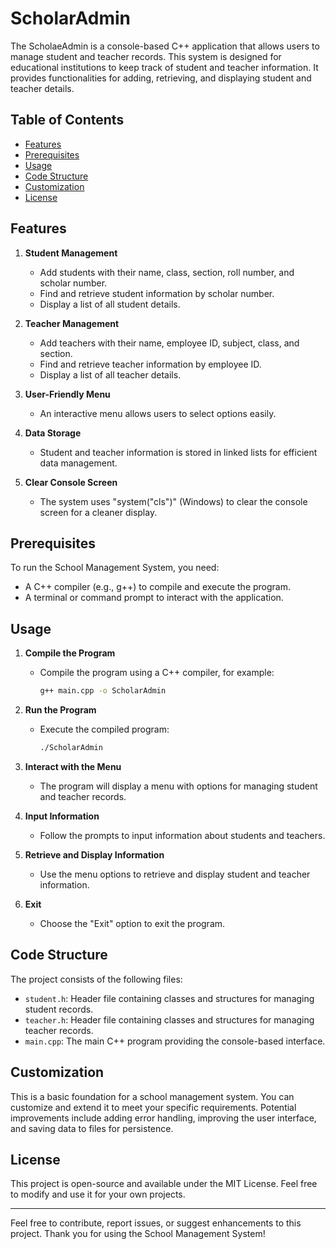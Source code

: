 # ScholarAdmin 

The ScholaeAdmin is a console-based C++ application that allows users to manage student and teacher records. This system is designed for educational institutions to keep track of student and teacher information. It provides functionalities for adding, retrieving, and displaying student and teacher details.

## Table of Contents

- [Features](#features)
- [Prerequisites](#prerequisites)
- [Usage](#usage)
- [Code Structure](#code-structure)
- [Customization](#customization)
- [License](#license)

## Features

1. **Student Management**
   - Add students with their name, class, section, roll number, and scholar number.
   - Find and retrieve student information by scholar number.
   - Display a list of all student details.

2. **Teacher Management**
   - Add teachers with their name, employee ID, subject, class, and section.
   - Find and retrieve teacher information by employee ID.
   - Display a list of all teacher details.

3. **User-Friendly Menu**
   - An interactive menu allows users to select options easily.

4. **Data Storage**
   - Student and teacher information is stored in linked lists for efficient data management.

5. **Clear Console Screen**
   - The system uses "system("cls")" (Windows) to clear the console screen for a cleaner display.

## Prerequisites

To run the School Management System, you need:

- A C++ compiler (e.g., g++) to compile and execute the program.
- A terminal or command prompt to interact with the application.

## Usage

1. **Compile the Program**
   - Compile the program using a C++ compiler, for example:
     ```bash
     g++ main.cpp -o ScholarAdmin
     ```

2. **Run the Program**
   - Execute the compiled program:
     ```bash
     ./ScholarAdmin
     ```

3. **Interact with the Menu**
   - The program will display a menu with options for managing student and teacher records.

4. **Input Information**
   - Follow the prompts to input information about students and teachers.

5. **Retrieve and Display Information**
   - Use the menu options to retrieve and display student and teacher information.

6. **Exit**
   - Choose the "Exit" option to exit the program.

## Code Structure

The project consists of the following files:

- `student.h`: Header file containing classes and structures for managing student records.
- `teacher.h`: Header file containing classes and structures for managing teacher records.
- `main.cpp`: The main C++ program providing the console-based interface.

## Customization

This is a basic foundation for a school management system. You can customize and extend it to meet your specific requirements. Potential improvements include adding error handling, improving the user interface, and saving data to files for persistence.

## License

This project is open-source and available under the MIT License. Feel free to modify and use it for your own projects.

---

Feel free to contribute, report issues, or suggest enhancements to this project. Thank you for using the School Management System!

